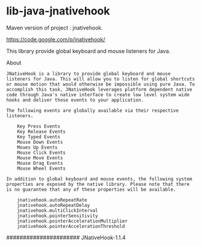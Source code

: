 lib-java-jnativehook
====================

Maven version of project : jnativehook.

https://code.google.com/p/jnativehook/

This library provide global keyboard and mouse listeners for Java.

About

    JNativeHook is a library to provide global keyboard and mouse listeners for Java. This will allow you to listen for global shortcuts or mouse motion that would otherwise be impossible using pure Java. To accomplish this task, JNativeHook leverages platform dependent native code through Java's native interface to create low level system wide hooks and deliver those events to your application. 

    The following events are globally available via their respective listeners.

        Key Press Events
        Key Release Events
        Key Typed Events
        Mouse Down Events
        Moues Up Events
        Mouse Click Events
        Mouse Move Events
        Mouse Drag Events
        Mouse Wheel Events 

    In addition to global keyboard and mouse events, the following system properties are exposed by the native library. Please note that there is no guarantee that any of these properties will be available.

        jnativehook.autoRepeatRate
        jnativehook.autoRepeatDelay
        jnativehook.multiClickInterval
        jnativehook.pointerSensitivity
        jnativehook.pointerAccelerationMultiplier
        jnativehook.pointerAccelerationThreshold 
        
######################
JNativeHook-1.1.4
